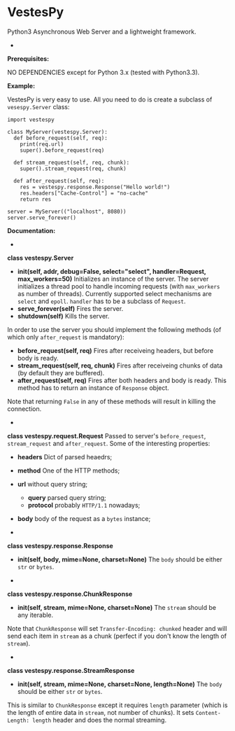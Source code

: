 VestesPy
===

Python3 Asynchronous Web Server and a lightweight framework.

-

**Prerequisites:**

NO DEPENDENCIES except for Python 3.x (tested with Python3.3).

**Example:**

VestesPy is very easy to use. All you need to do is create a subclass of `vesespy.Server` class:

    import vestespy
    
    class MyServer(vestespy.Server):
      def before_request(self, req):
        print(req.url)
        super().before_request(req)
    
      def stream_request(self, req, chunk):
        super().stream_request(req, chunk)
    
      def after_request(self, req):
        res = vestespy.response.Response("Hello world!")
        res.headers["Cache-Control"] = "no-cache"
        return res
      
    server = MyServer(("localhost", 8080))
    server.serve_forever()

**Documentation:**

-

**class vestespy.Server**
  - **init(self, addr, debug=False, select="select", handler=Request, max_workers=50)** Initializes an instance of the server. The server initializes a thread pool to handle incoming requests (with `max_workers` as number of threads). Currently supported select mechanisms are `select` and `epoll`. `handler` has to be a subclass of `Request`.
  - **serve_forever(self)** Fires the server.
  - **shutdown(self)** Kills the server.

In order to use the server you should implement the following methods (of which only `after_request` is mandatory):
  - **before_request(self, req)** Fires after receiveing headers, but before body is ready.
  - **stream_request(self, req, chunk)** Fires after receiveing chunks of data (by default they are buffered).
  - **after_request(self, req)** Fires after both headers and body is ready. This method has to return an instance of `Response` object.

Note that returning `False` in any of these methods will result in killing the connection.

-

**class vestespy.request.Request**
Passed to server's `before_request`, `stream_request` and `after_request`. Some of the interesting properties:

  - **headers** Dict of parsed heaedrs;
  - **method** One of the HTTP methods;
  - **url** without query string;
	- **query** parsed query string;
	- **protocol** probably `HTTP/1.1` nowadays;
  - **body** body of the request as a `bytes` instance;

-

**class vestespy.response.Response**
  - **init(self, body, mime=None, charset=None)** The `body` should be either `str` or `bytes`.

-

**class vestespy.response.ChunkResponse**
  - **init(self, stream, mime=None, charset=None)** The `stream` should be any iterable.

Note that `ChunkResponse` will set `Transfer-Encoding: chunked` header and will send each item in `stream` as a chunk (perfect if you don't know the length of `stream`).

-

**class vestespy.response.StreamResponse**
  - **init(self, stream, mime=None, charset=None, length=None)** The `body` should be either `str` or `bytes`.

This is similar to `ChunkResponse` except it requires `length` parameter (which is the length of entire data in `stream`, not number of chunks). It sets `Content-Length: length` header and does the normal streaming.
